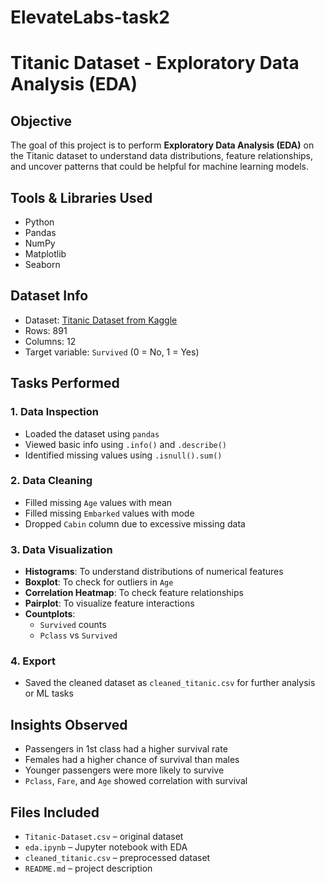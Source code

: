 # ElevateLabs-task2
# Titanic Dataset - Exploratory Data Analysis (EDA)

## Objective
The goal of this project is to perform **Exploratory Data Analysis (EDA)** on the Titanic dataset to understand data distributions, feature relationships, and uncover patterns that could be helpful for machine learning models.

## Tools & Libraries Used
- Python
- Pandas
- NumPy
- Matplotlib
- Seaborn

## Dataset Info
- Dataset: [Titanic Dataset from Kaggle](https://www.kaggle.com/datasets/yasserh/titanic-dataset)
- Rows: 891
- Columns: 12
- Target variable: `Survived` (0 = No, 1 = Yes)

## Tasks Performed
### 1. Data Inspection
- Loaded the dataset using `pandas`
- Viewed basic info using `.info()` and `.describe()`
- Identified missing values using `.isnull().sum()`

### 2. Data Cleaning
- Filled missing `Age` values with mean
- Filled missing `Embarked` values with mode
- Dropped `Cabin` column due to excessive missing data

### 3. Data Visualization
- **Histograms**: To understand distributions of numerical features
- **Boxplot**: To check for outliers in `Age`
- **Correlation Heatmap**: To check feature relationships
- **Pairplot**: To visualize feature interactions
- **Countplots**:
  - `Survived` counts
  - `Pclass` vs `Survived`

### 4. Export
- Saved the cleaned dataset as `cleaned_titanic.csv` for further analysis or ML tasks

## Insights Observed
- Passengers in 1st class had a higher survival rate
- Females had a higher chance of survival than males
- Younger passengers were more likely to survive
- `Pclass`, `Fare`, and `Age` showed correlation with survival

## Files Included
- `Titanic-Dataset.csv` – original dataset
- `eda.ipynb` – Jupyter notebook with EDA
- `cleaned_titanic.csv` – preprocessed dataset
- `README.md` – project description
